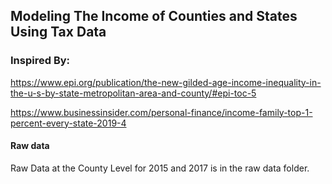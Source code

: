 
## Modeling The Income of Counties and States Using Tax Data 

### Inspired By: 

https://www.epi.org/publication/the-new-gilded-age-income-inequality-in-the-u-s-by-state-metropolitan-area-and-county/#epi-toc-5

https://www.businessinsider.com/personal-finance/income-family-top-1-percent-every-state-2019-4


#### Raw data 
Raw Data at the County Level for 2015 and 2017 is in the raw data folder. 
